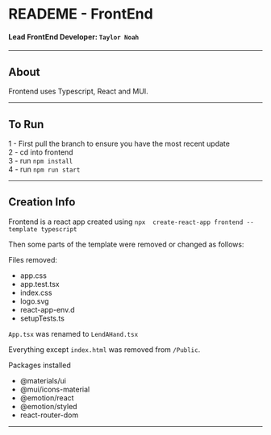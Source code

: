 # READEME - FrontEnd

#### Lead FrontEnd Developer: `Taylor Noah`

---
## About

Frontend uses Typescript, React and MUI.   

---
## To Run

1 - First pull the branch to ensure you have the most recent update  
2 - cd into frontend  
3 - run `npm install`  
4 - run `npm run start`  

---

## Creation Info
Frontend is a react app created using `npx  create-react-app frontend --template typescript`  

Then some parts of the template were removed or changed as follows:

Files removed:
 - app.css
 - app.test.tsx
 - index.css
 - logo.svg
 - react-app-env.d
 - setupTests.ts

`App.tsx` was renamed to `LendAHand.tsx` 

Everything except `index.html` was removed from `/Public`.

Packages installed
 - @materials/ui
 - @mui/icons-material
 - @emotion/react
 - @emotion/styled
 - react-router-dom

---

